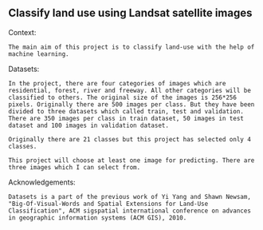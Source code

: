 ## Classify land use using Landsat satellite images
Context: 

    The main aim of this project is to classify land-use with the help of machine learning. 

Datasets: 

    In the project, there are four categories of images which are residential, forest, river and freeway. All other categories will be classified to others. The original size of the images is 256*256 pixels. Originally there are 500 images per class. But they have been divided to three datasets which called train, test and validation. There are 350 images per class in train dataset, 50 images in test dataset and 100 images in validation dataset. 

    Originally there are 21 classes but this project has selected only 4 classes. 

    This project will choose at least one image for predicting. There are three images which I can select from. 

Acknowledgements:

    Datasets is a part of the previous work of Yi Yang and Shawn Newsam, "Big-Of-Visual-Words and Spatial Extensions for Land-Use Classification", ACM sigspatial international conference on advances in geographic information systems (ACM GIS), 2010. 
